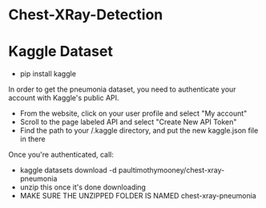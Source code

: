 # Chest-XRay-Detection

# Kaggle Dataset

 - pip install kaggle

In order to get the pneumonia dataset, you need to authenticate your account with Kaggle's public API.
 - From the website, click on your user profile and select "My account"
 - Scroll to the page labeled API and select "Create New API Token"
 - Find the path to your /.kaggle directory, and put the new kaggle.json file in there

Once you're authenticated, call:
 - kaggle datasets download -d paultimothymooney/chest-xray-pneumonia
 - unzip this once it's done downloading
 - MAKE SURE THE UNZIPPED FOLDER IS NAMED chest-xray-pneumonia